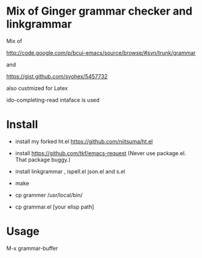 Mix of Ginger grammar checker and linkgrammar
=================
Mix of

http://code.google.com/p/bcui-emacs/source/browse/#svn/trunk/grammar

and

https://gist.github.com/syohex/5457732

also custmized for Latex 

ido-completing-read  intaface is used

# Install

+ install my forked ht.el https://github.com/niitsuma/ht.el

+ install https://github.com/tkf/emacs-request
 (Never use package.el. That package buggy.)

+ install linkgrammar , ispell.el json.el and s.el

+ make

+ cp grammer /usr/local/bin/

+ cp grammar.el [your elisp path]

# Usage

M-x grammar-buffer

